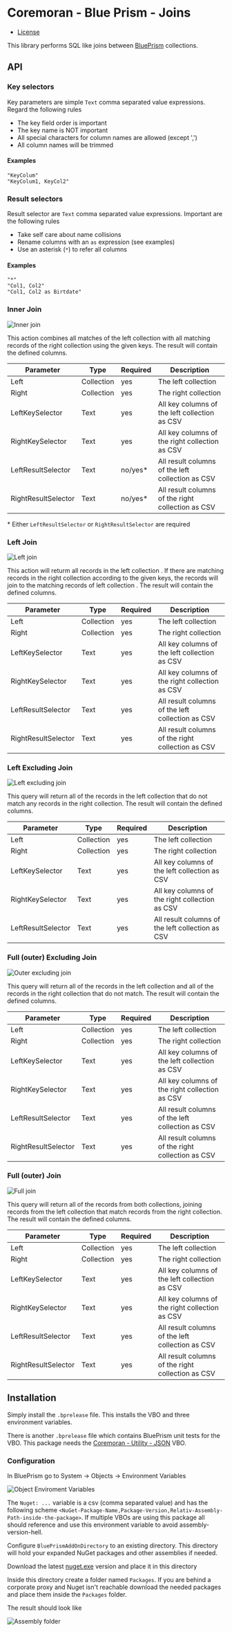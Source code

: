 # Coremoran - Blue Prism - Joins
- [License](LICENSE)

This library performs SQL like joins between [BluePrism](https://www.blueprism.com/) collections.

## API

### Key selectors

Key parameters are simple ```Text``` comma separated value expressions.
Regard the following rules
- The key field order is important
- The key name is NOT important
- All special characters for column names are allowed (except ',')
- All column names will be trimmed

#### Examples
    "KeyColum"
    "KeyColum1, KeyCol2"

### Result selectors

Result selector are ```Text``` comma separated value expressions.
Important are the following rules
- Take self care about name collisions
- Rename columns with an ```as``` expression (see examples)
- Use an asterisk (```*```) to refer all columns

#### Examples
    "*"
    "Col1, Col2"
    "Col1, Col2 as Birtdate"

### Inner Join

![Inner join](Doc/images/innerjoin.png)

This action combines all matches of the left collection  with all matching records of the right collection  using the given keys.
The result will contain the defined columns.

|Parameter|Type|Required|Description|
|---------|----|--------|-----------|
|Left|Collection|yes|The left collection|
|Right|Collection|yes|The right collection|
|LeftKeySelector|Text|yes|All key columns of the left collection as CSV|
|RightKeySelector|Text|yes|All key columns of the right collection as CSV|
|LeftResultSelector|Text|no/yes*|All result columns of the left collection as CSV|
|RightResultSelector|Text|no/yes*|All result columns of the right collection as CSV|

\* Either ```LeftResultSelector``` or ```RightResultSelector``` are required

### Left Join

![Left join](Doc/images/leftjoin.png)

This action will returm all records in the left collection . If there are matching records in the right collection  according to the given keys, the records will join to the matching records of left collection .
The result will contain the defined columns.

|Parameter|Type|Required|Description|
|---------|----|--------|-----------|
|Left|Collection|yes|The left collection|
|Right|Collection|yes|The right collection|
|LeftKeySelector|Text|yes|All key columns of the left collection as CSV|
|RightKeySelector|Text|yes|All key columns of the right collection as CSV|
|LeftResultSelector|Text|yes|All result columns of the left collection as CSV|
|RightResultSelector|Text|yes|All result columns of the right collection as CSV|

### Left Excluding Join

![Left excluding join](Doc/images/leftexcludingjoin.png)

This query will return all of the records in the left collection that do not match any records in the right collection.
The result will contain the defined columns.

|Parameter|Type|Required|Description|
|---------|----|--------|-----------|
|Left|Collection|yes|The left collection|
|Right|Collection|yes|The right collection|
|LeftKeySelector|Text|yes|All key columns of the left collection as CSV|
|RightKeySelector|Text|yes|All key columns of the right collection as CSV|
|LeftResultSelector|Text|yes|All result columns of the left collection as CSV|

### Full (outer) Excluding Join

![Outer excluding join](Doc/images/outerexcludingjoin.png)

This query will return all of the records in the left collection and all of the records in the right collection that do not match.
The result will contain the defined columns.

|Parameter|Type|Required|Description|
|---------|----|--------|-----------|
|Left|Collection|yes|The left collection|
|Right|Collection|yes|The right collection|
|LeftKeySelector|Text|yes|All key columns of the left collection as CSV|
|RightKeySelector|Text|yes|All key columns of the right collection as CSV|
|LeftResultSelector|Text|yes|All result columns of the left collection as CSV|
|RightResultSelector|Text|yes|All result columns of the right collection as CSV|

### Full (outer) Join

![Full  join](Doc/images/fulljoin.png)

This query will return all of the records from both collections, joining records from the left collection that match records from the right collection.
The result will contain the defined columns.

|Parameter|Type|Required|Description|
|---------|----|--------|-----------|
|Left|Collection|yes|The left collection|
|Right|Collection|yes|The right collection|
|LeftKeySelector|Text|yes|All key columns of the left collection as CSV|
|RightKeySelector|Text|yes|All key columns of the right collection as CSV|
|LeftResultSelector|Text|yes|All result columns of the left collection as CSV|
|RightResultSelector|Text|yes|All result columns of the right collection as CSV|

## Installation

Simply install the ```.bprelease``` file. This installs the VBO and three environment variables.

There is another ```.bprelease``` file which contains BluePrism unit tests for the VBO. This package needs the [Coremoran - Utility - JSON](https://github.com/toarnold/Coremoran.BluePrism.Json) VBO.

### Configuration

In BluePrism go to System -> Objects -> Environment Variables

![Object Enviroment Variables](Doc/images/environment.png)

The ```Nuget: ...``` variable is a csv (comma separated value) and has the following scheme ```<NuGet-Package-Name,Package-Version,Relativ-Assembly-Path-inside-the-package>```.
If multiple VBOs are using this package all should reference and use this environment variable to avoid assembly-version-hell.

Configure ```BluePrismAddOnDirectory``` to an existing directory. This directory will hold your expanded NuGet packages and other assemblies if needed.

Download the latest [nuget.exe](https://www.nuget.org/downloads) version and place it in this directory

Inside this directory create a folder named ```Packages```. If you are behind a corporate proxy and Nuget isn't reachable download the needed packages and place them inside the ```Packages``` folder.

The result should look like

![Assembly folder](Doc/images/assemblyfolder.png)
